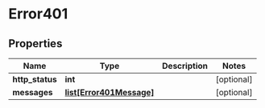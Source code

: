 # Error401

## Properties
| Name | Type | Description | Notes |
| ------------ | ------------- | ------------- | ------------- |
| **http_status** | **int** |  | [optional]  |
| **messages** | [**list[Error401Message]**](Error401Message.md) |  | [optional]  |


